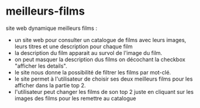 # meilleurs-films
site web dynamique meilleurs films : 
- un site web pour consulter un catalogue de films avec leurs images, leurs titres et une description pour chaque film
- la description du film apparait au survol de l'image du film.
- on peut masquer la description dus films on décochant  la checkbox "afficher les details".
- le site nous donne la possibilité de filtrer les films par mot-clé.
- le site permet à l'utilisateur de choisir ses deux meilleurs films pour les afficher dans la partie top 2.
- l'utilisateur peut changer les films de son top 2 juste en cliquant sur les images des films pour les remettre au catalogue

